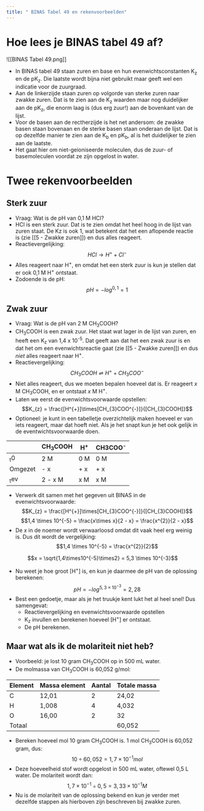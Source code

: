 ```yaml
---
title: " BINAS Tabel 49 en rekenvoorbeelden"
---
```

# Hoe lees je BINAS tabel 49 af?
![[BINAS Tabel 49.png]]
- In BINAS tabel 49 staan zuren en base en hun evenwichtsconstanten K<sub>z</sub> en de pK<sub>z</sub>. Die laatste wordt bijna niet gebruikt maar geeft wel een indicatie voor de zuurgraad.
- Aan de linkerzijde staan zuren op volgorde van sterke zuren naar zwakke zuren. Dat is te zien aan de K<sub>z</sub> waarden maar nog duidelijker aan de pK<sub>z</sub>, die enorm laag is (dus erg zuur!) aan de bovenkant van de lijst.
- Voor de basen aan de rectherzijde is het net andersom: de zwakke basen staan bovenaan en de sterke basen staan onderaan de lijst. Dat is op dezelfde manier te zien aan de K<sub>b</sub> en pK<sub>b</sub>, al is het duidelijker te zien aan de laatste.
- Het gaat hier om niet-geioniseerde moleculen, dus de zuur- of basemoleculen voordat ze zijn opgelost in water.

# Twee rekenvoorbeelden
## Sterk zuur
- Vraag: Wat is de pH van 0,1 M HCl?
- HCl is een sterk zuur. Dat is te zien omdat het heel hoog in de lijst van zuren staat. De Kz is ook 1, wat betekent dat het een aflopende reactie is (zie [[5 - Zwakke zuren]]) en dus alles reageert.
- Reactievergelijking:
 $$HCl \rightarrow H^{+} + Cl^{-}$$
- Alles reageert naar H<sup>+</sup>, en omdat het een sterk zuur is kun je stellen dat er ook 0,1 M H<sup>+</sup> ontstaat.
- Zodoende is de pH:
$$ pH = -log^{0,1} = 1$$
## Zwak zuur
- Vraag: Wat is de pH van 2 M CH<sub>3</sub>COOH?
- CH<sub>3</sub>COOH is een zwak zuur. Het staat wat lager in de lijst van zuren, en heeft een K<sub>z</sub> van 1,4 x 10<sup>-5</sup>. Dat geeft aan dat het een zwak zuur is en dat het om een evenwichtsreactie gaat (zie [[5 - Zwakke zuren]]) en dus *niet* alles reageert naar H<sup>+</sup>.
- Reactievergelijking:
 $$CH_{3}COOH \rightleftharpoons H^{+} + CH_{3}COO^{-}$$
- Niet alles reageert, dus we moeten bepalen hoeveel dat is. Er reageert *x* M CH<sub>3</sub>COOH, en er ontstaat *x* M H<sup>+</sup>.
- Laten we eerst de evenwichtsvoorwaarde opstellen:
$$K_{z} = \frac{[H^{+}]\times[CH_{3}COO^{-}]}{[CH_{3}COOH]}$$
- Optioneel: je kunt in een tabelletje overzichtelijk maken hoeveel er van iets reageert, maar dat hoeft niet. Als je het snapt kun je het ook gelijk in de eventwichtsvoorwaarde doen.

|                | CH<sub>3</sub>COOH | H<sup>+</sup> | CH3COO<sup>-</sup> |
| -------------- | ------------------ | ------------- | ------------------ |
| <sub>t</sub>0  | 2 M                | 0 M           | 0 M                |
| Omgezet        | - x                | + x           | + x                |
| <sub>t</sub>ev | 2 - x M            | x M           | x M                |
- Verwerk dit samen met het gegeven uit BINAS in de evenwichtsvoorwaarde:
$$K_{z} = \frac{[H^{+}]\times[CH_{3}COO^{-}]}{[CH_{3}COOH]}$$
$$1,4 \times 10^{-5} = \frac{x\times x}{2 - x} = \frac{x^{2}}{2 - x}$$
- De *x* in de noemer wordt verwaarloosd omdat dit vaak heel erg weinig is. Dus dit wordt de vergelijking:
$$1,4 \times 10^{-5} = \frac{x^{2}}{2}$$

$$x = \sqrt{1,4\times10^{-5}\times2} = 5,3 \times 10^{-3}$$
- Nu weet je hoe groot \[H<sup>+</sup>\] is, en kun je daarmee de pH van de oplossing berekenen:
$$pH = -log^{5,3\times10^{-3}} = 2,28$$
- Best een gedoetje, maar als je het truukje kent lukt het al heel snel! Dus samengevat:
	- Reactievergelijking en evenwichtsvoorwaarde opstellen
	- K<sub>z</sub> invullen en berekenen hoeveel \[H<sup>+</sup>\] er ontstaat.
	- De pH berekenen.

## Maar wat als ik de molariteit niet heb?
- Voorbeeld: je lost 10 gram CH<sub>3</sub>COOH op in 500 mL water.
- De molmassa van CH<sub>3</sub>COOH is 60,052 g/mol:

| Element | Massa element | Aantal | Totale massa |
| ------- | ------------- | ------ | ------------ |
| C       | 12,01         | 2      | 24,02        |
| H       | 1,008         | 4      | 4,032        |
| O       | 16,00         | 2      | 32           |
| Totaal  |               |        | 60,052       |
- Bereken hoeveel mol 10 gram CH<sub>3</sub>COOH is. 1 mol CH<sub>3</sub>COOH is 60,052 gram, dus:
$$10 \div 60,052 = 1,7 \times 10^{-1} mol$$
- Deze hoeveelheid stof wordt opgelost in 500 mL water, oftewel 0,5 L water. De molariteit wordt dan:
$$1,7\times10^{-1} \div 0,5 = 3,33 \times 10^{-1} M$$
- Nu is de molariteit van de oplossing bekend en kun je verder met dezelfde stappen als hierboven zijn beschreven bij zwakke zuren.